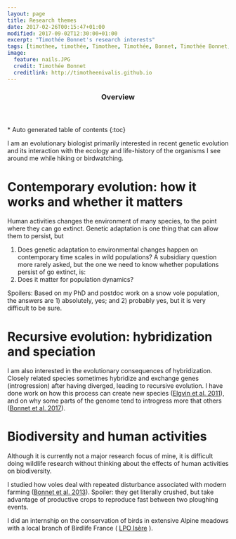 ```yaml
---
layout: page
title: Research themes
date: 2017-02-26T00:15:47+01:00
modified: 2017-09-02T12:30:00+01:00
excerpt: "Timothée Bonnet's research interests"
tags: [timothee, timothée, Timothee, Timothée, Bonnet, Timothée Bonnet, research, biology, evolution, snow voles, chionomys nivalis, hybridization, introgression]
image:
  feature: nails.JPG
  credit: Timothée Bonnet
  creditlink: http://timotheenivalis.github.io
---
```

<section id="table-of-contents" class="toc">
  <header>
    <h3>Overview</h3>
  </header>
<div id="drawer" markdown="1">
*  Auto generated table of contents
{:toc}
</div>
</section><!-- /#table-of-contents -->


I am an evolutionary biologist primarily interested in recent genetic evolution and its interaction with the ecology and life-history of the organisms I see around me while hiking or birdwatching.


# Contemporary evolution: how it works and whether it matters  

Human activities changes the environment of many species, to the point where they can go extinct. Genetic adaptation is one thing that can allow them to persist, but
1) Does genetic adaptation to environmental changes happen on contemporary time scales in wild populations?
A subsidiary question more rarely asked, but the one we need to know whether populations persist of go extinct, is:
2) Does it matter for population dynamics?

Spoilers: Based on my PhD and postdoc work on a snow vole population, the answers are 1) absolutely, yes; and 2) probably yes, but it is very difficult to be sure.

# Recursive evolution: hybridization and speciation

I am also interested in the evolutionary consequences of hybridization. Closely related species sometimes hybridize and exchange genes (introgression) after having diverged, leading to recursive evolution. I have done work on how this process can create new species ([Elgvin et al. 2011](http://onlinelibrary.wiley.com/doi/10.1111/j.1365-294X.2011.05182.x/abstract)), and on why some parts of the genome tend to introgress more that others ([Bonnet et al. 2017](http://onlinelibrary.wiley.com/doi/10.1111/evo.13296/full)).

# Biodiversity and human activities

Although it is currently not a major research focus of mine, it is difficult doing wildlife research without thinking about the effects of human activities on biodiversity.

I studied how voles deal with repeated disturbance associated with modern farming ([Bonnet et al. 2013](http://dx.doi.org/10.1016/j.agee.2013.05.005)). Spoiler: they get literally crushed, but take advantage of productive crops to reproduce fast between two ploughing events.

I did an internship on the conservation of birds in extensive Alpine meadows with a local branch of Birdlife France ( [LPO Isère](http://isere.lpo.fr/) ).
